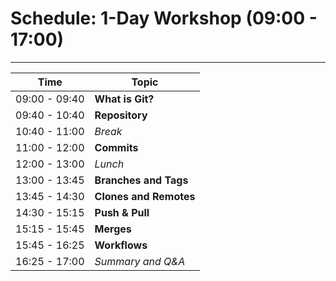 # Schedule: 1-Day Workshop (09:00 - 17:00)

---

| Time               | Topic                  |
|--------------------|------------------------|
| 09:00 - 09:40      | **What is Git?**       |
| 09:40 - 10:40      | **Repository**         |
| 10:40 - 11:00      | *Break*                |
| 11:00 - 12:00      | **Commits**            |
| 12:00 - 13:00      | *Lunch*                |
| 13:00 - 13:45      | **Branches and Tags**  |
| 13:45 - 14:30      | **Clones and Remotes** |
| 14:30 - 15:15      | **Push & Pull**        |
| 15:15 - 15:45      | **Merges**             |
| 15:45 - 16:25      | **Workflows**          |
| 16:25 - 17:00      | *Summary and Q&A*      |

